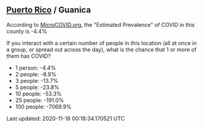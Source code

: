 
## [Puerto Rico](/united-states/puerto-rico) / Guanica

According to [MicroCOVID.org](http://microcovid.org),
the "Estimated Prevalence" of COVID in this county is -4.4%

If you interact with a certain number of people in this location
(all at once in a group, or spread out across the day), what is the chance that
1 or more of them has COVID?

- 1 person: -4.4%
- 2 people: -8.9%
- 3 people: -13.7%
- 5 people: -23.8%
- 10 people: -53.3%
- 25 people: -191.0%
- 100 people: -7069.9%

Last updated: 2020-11-18 00:18:34.170521 UTC
